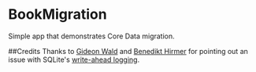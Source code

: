 BookMigration
=============

Simple app that demonstrates Core Data migration. 


##Credits
Thanks to [Gideon Wald](mailto:gideon@welkinhealth.com) and [Benedikt Hirmer](https://github.com/bhr) for pointing out an issue with SQLite's [write-ahead logging](https://github.com/hwaxxer/BookMigration/commit/baa5014391081e7b74223250281e3cad90603c56). 
